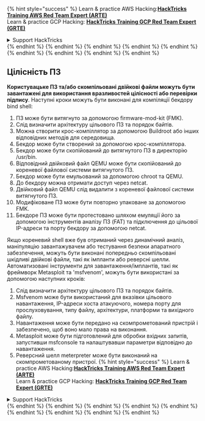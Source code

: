 {% hint style="success" %}
Learn & practice AWS Hacking:<img src="/.gitbook/assets/arte.png" alt="" data-size="line">[**HackTricks Training AWS Red Team Expert (ARTE)**](https://training.hacktricks.xyz/courses/arte)<img src="/.gitbook/assets/arte.png" alt="" data-size="line">\
Learn & practice GCP Hacking: <img src="/.gitbook/assets/grte.png" alt="" data-size="line">[**HackTricks Training GCP Red Team Expert (GRTE)**<img src="/.gitbook/assets/grte.png" alt="" data-size="line">](https://training.hacktricks.xyz/courses/grte)

<details>

<summary>Support HackTricks</summary>

* Check the [**subscription plans**](https://github.com/sponsors/carlospolop)!
* **Join the** 💬 [**Discord group**](https://discord.gg/hRep4RUj7f) or the [**telegram group**](https://t.me/peass) or **follow** us on **Twitter** 🐦 [**@hacktricks\_live**](https://twitter.com/hacktricks\_live)**.**
* **Share hacking tricks by submitting PRs to the** [**HackTricks**](https://github.com/carlospolop/hacktricks) and [**HackTricks Cloud**](https://github.com/carlospolop/hacktricks-cloud) github repos.

</details>
{% endhint %}
{% endhint %}
{% endhint %}
{% endhint %}
{% endhint %}
{% endhint %}
{% endhint %}
{% endhint %}
{% endhint %}

## Цілісність ПЗ

**Користувацьке ПЗ та/або скомпільовані двійкові файли можуть бути завантажені для використання вразливостей цілісності або перевірки підпису**. Наступні кроки можуть бути виконані для компіляції бекдору bind shell:

1. ПЗ може бути витягнуто за допомогою firmware-mod-kit (FMK).
2. Слід визначити архітектуру цільового ПЗ та порядок байтів.
3. Можна створити крос-компіллятор за допомогою Buildroot або інших відповідних методів для середовища.
4. Бекдор може бути створений за допомогою крос-компіллятора.
5. Бекдор може бути скопійований до витягнутого ПЗ в директорію /usr/bin.
6. Відповідний двійковий файл QEMU може бути скопійований до кореневої файлової системи витягнутого ПЗ.
7. Бекдор може бути емульований за допомогою chroot та QEMU.
8. До бекдору можна отримати доступ через netcat.
9. Двійковий файл QEMU слід видалити з кореневої файлової системи витягнутого ПЗ.
10. Модифіковане ПЗ може бути повторно упаковане за допомогою FMK.
11. Бекдоре ПЗ може бути протестовано шляхом емуляції його за допомогою інструментів аналізу ПЗ (FAT) та підключення до цільової IP-адреси та порту бекдору за допомогою netcat.

Якщо кореневий shell вже був отриманий через динамічний аналіз, маніпуляцію завантажувачем або тестування безпеки апаратного забезпечення, можуть бути виконані попередньо скомпільовані шкідливі двійкові файли, такі як імпланти або реверсні шелли. Автоматизовані інструменти для завантаження/імплантів, такі як фреймворк Metasploit та 'msfvenom', можуть бути використані за допомогою наступних кроків:

1. Слід визначити архітектуру цільового ПЗ та порядок байтів.
2. Msfvenom може бути використаний для вказівки цільового навантаження, IP-адреси хоста атакуючого, номера порту для прослуховування, типу файлу, архітектури, платформи та вихідного файлу.
3. Навантаження може бути передано на скомпрометований пристрій і забезпечено, щоб воно мало права на виконання.
4. Metasploit може бути підготовлений для обробки вхідних запитів, запустивши msfconsole та налаштувавши параметри відповідно до навантаження.
5. Реверсний шелл meterpreter може бути виконаний на скомпрометованому пристрої.
{% hint style="success" %}
Learn & practice AWS Hacking:<img src="/.gitbook/assets/arte.png" alt="" data-size="line">[**HackTricks Training AWS Red Team Expert (ARTE)**](https://training.hacktricks.xyz/courses/arte)<img src="/.gitbook/assets/arte.png" alt="" data-size="line">\
Learn & practice GCP Hacking: <img src="/.gitbook/assets/grte.png" alt="" data-size="line">[**HackTricks Training GCP Red Team Expert (GRTE)**<img src="/.gitbook/assets/grte.png" alt="" data-size="line">](https://training.hacktricks.xyz/courses/grte)

<details>

<summary>Support HackTricks</summary>

* Check the [**subscription plans**](https://github.com/sponsors/carlospolop)!
* **Join the** 💬 [**Discord group**](https://discord.gg/hRep4RUj7f) or the [**telegram group**](https://t.me/peass) or **follow** us on **Twitter** 🐦 [**@hacktricks\_live**](https://twitter.com/hacktricks\_live)**.**
* **Share hacking tricks by submitting PRs to the** [**HackTricks**](https://github.com/carlospolop/hacktricks) and [**HackTricks Cloud**](https://github.com/carlospolop/hacktricks-cloud) github repos.

</details>
{% endhint %}
</details>
{% endhint %}
</details>
{% endhint %}
</details>
{% endhint %}
</details>
{% endhint %}
</details>
{% endhint %}
</details>
{% endhint %}
</details>
{% endhint %}
</details>
{% endhint %}
